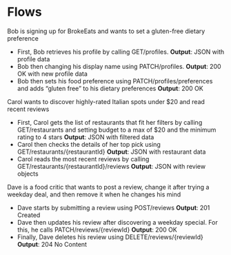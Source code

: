 # Flows

Bob is signing up for BrokeEats and wants to set a gluten-free dietary preference

- First, Bob retrieves his profile by calling GET/profiles.  **Output**: JSON with profile data
- Bob then changing his display name using PATCH/profiles.  **Output**: 200 OK with new profile data
- Bob then sets his food preference using PATCH/profiles/preferences and adds “gluten free” to his dietary preferences  **Output**: 200 OK


Carol wants to discover highly-rated Italian spots under $20 and read recent reviews

- First, Carol gets the list of restaurants that fit her filters by calling GET/restaurants and setting budget to a max of $20 and the minimum rating to 4 stars **Output**: JSON with filtered data
- Carol then checks the details of her top pick using GET/restaurants/{restaurantId}  **Output**: JSON with restaurant data
- Carol reads the most recent reviews by calling GET/restaurants/{restaurantId}/reviews  **Output**: JSON with review objects

Dave is a food critic that wants to post a review, change it after trying a weekday deal, and then remove it when he changes his mind

- Dave starts by submitting a review using POST/reviews  **Output**: 201 Created
- Dave then updates his review after discovering a weekday special. For this, he calls PATCH/reviews/{reviewId}  **Output**: 200 OK
- Finally, Dave deletes his review using DELETE/reviews/{reviewId}  **Output**: 204 No Content
